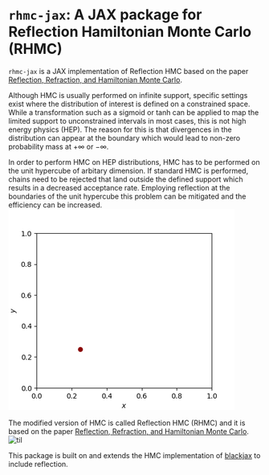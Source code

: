 # `rhmc-jax`: A JAX package for Reflection Hamiltonian Monte Carlo (RHMC)
`rhmc-jax` is a JAX implementation of Reflection HMC based on the paper [Reflection, Refraction, and Hamiltonian Monte Carlo](https://papers.nips.cc/paper_files/paper/2015/hash/8303a79b1e19a194f1875981be5bdb6f-Abstract.html).

Although HMC is usually performed on infinite support, specific settings exist where the distribution of interest is defined on a constrained space. While a transformation such as a sigmoid or tanh can be applied to map the limited support to unconstrained intervals in most cases, this is not high energy physics (HEP). The reason for this is that divergences in the distribution can appear at the boundary which would lead to non-zero probability mass at $+\infty$ or $-\infty.$

In order to perform HMC on HEP distributions, HMC has to be performed on the unit hypercube of arbitary dimension. If standard HMC is performed, chains need to be rejected that land outside the defined support which results in a decreased acceptance rate. Employing reflection at the boundaries of the unit hypercube this problem can be mitigated and the efficiency can be increased. 
![til](./images/reflection.gif)

The modified version of HMC is called Reflection HMC (RHMC) and it is based on the paper [Reflection, Refraction, and Hamiltonian Monte Carlo](https://papers.nips.cc/paper_files/paper/2015/hash/8303a79b1e19a194f1875981be5bdb6f-Abstract.html). 
![til](./images/rhmc.gif)

This package is built on and extends the HMC implementation of [blackjax](https://blackjax-devs.github.io/blackjax/) to include reflection.
